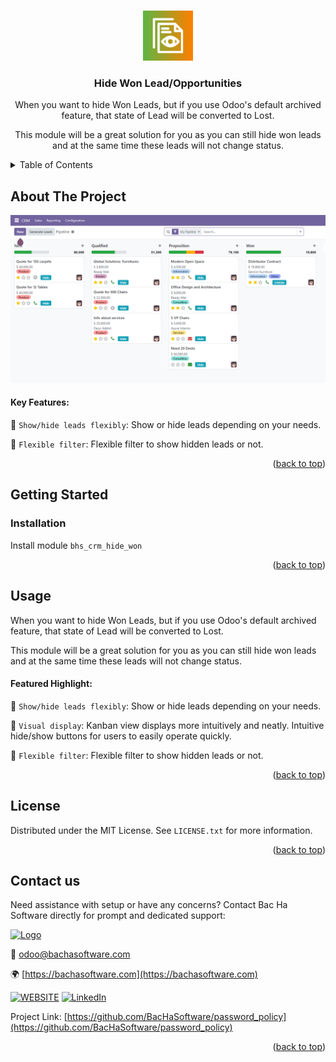 
<a name="readme-top"></a>

<!-- PROJECT DETAILS -->
<br />
<div align="center">
  <a href="https://github.com/BacHaSoftware/crm_hide_won">
    <img src="/bhs_crm_hide_won/static/description/icon.png" alt="Logo" width="80" height="80">
  </a>

  <h3 align="center">Hide Won Lead/Opportunities</h3>

  <p align="center">

When you want to hide Won Leads, but if you use Odoo's default archived feature, that state of Lead will be converted to Lost.

This module will be a great solution for you as you can still hide won leads and at the same time these leads will not change status.
    <br />
  </p>
</div>



<!-- TABLE OF CONTENTS -->
<details>
  <summary>Table of Contents</summary>
  <ol>
    <li>
      <a href="#about-the-project">About The Project</a>
    </li>
    <li>
      <a href="#getting-started">Getting Started</a>
      <ul>
        <!-- <li><a href="#prerequisites">Prerequisites</a></li> -->
        <li><a href="#installation">Installation</a></li>
      </ul>
    </li>
    <li><a href="#usage">Usage</a></li>
    <li><a href="#license">License</a></li>
    <li><a href="#contact-us">Contact us</a></li>
  </ol>
</details>



<!-- ABOUT THE PROJECT -->
## About The Project

<div align="left">
  <a href="https://github.com/BacHaSoftware/crm_hide_">
    <img src="/bhs_crm_hide_won/static/description/imgs/screen/img_hide_won_filter1.png" alt="Setting">
  </a>
</div>

#### Key Features:

🌟 <code>Show/hide leads flexibly</code>: Show or hide leads depending on your needs.

🌟 <code>Flexible filter</code>: Flexible filter to show hidden leads or not.

<p align="right">(<a href="#readme-top">back to top</a>)</p>


<!-- GETTING STARTED -->
## Getting Started

<!-- PREREQUISTES
### Prerequisites

This module needs the Python library pandas, otherwise it cannot be installed and used. Install pandas through the command
  ```sh
  sudo pip3 install pandas
  ```
 -->
### Installation

Install module  <code>bhs_crm_hide_won</code>


<p align="right">(<a href="#readme-top">back to top</a>)</p>

<!-- USAGE EXAMPLES -->
## Usage

When you want to hide Won Leads, but if you use Odoo's default archived feature, that state of Lead will be converted to Lost.

This module will be a great solution for you as you can still hide won leads and at the same time these leads will not change status.
    
#### Featured Highlight:

🌟 <code>Show/hide leads flexibly</code>: Show or hide leads depending on your needs.

🌟 <code>Visual display</code>: Kanban view displays more intuitively and neatly. Intuitive hide/show buttons for users to easily operate quickly.

🌟 <code>Flexible filter</code>: Flexible filter to show hidden leads or not.

<p align="right">(<a href="#readme-top">back to top</a>)</p>



<!-- LICENSE -->
## License

Distributed under the MIT License. See `LICENSE.txt` for more information.

<p align="right">(<a href="#readme-top">back to top</a>)</p>



<!-- CONTACT US-->
## Contact us
Need assistance with setup or have any concerns? Contact Bac Ha Software directly for prompt and dedicated support:
<div align="left">
  <a href="https://github.com/BacHaSoftware">
    <img src="/bhs_crm_hide_won/static/description/imgs/logo.png" alt="Logo" height="80">
  </a>
</div>

📨 odoo@bachasoftware.com

🌍 [https://bachasoftware.com](https://bachasoftware.com)

[![WEBSITE][website-shield]][website-url] [![LinkedIn][linkedin-shield]][linkedin-url]

Project Link: [https://github.com/BacHaSoftware/password_policy](https://github.com/BacHaSoftware/password_policy)


<p align="right">(<a href="#readme-top">back to top</a>)</p>



<!-- MARKDOWN LINKS & IMAGES -->
<!-- https://www.markdownguide.org/basic-syntax/#reference-style-links -->
[license-url]: https://github.com/BacHaSoftware/password_policy/blob/17.0/LICENSE.txt
[linkedin-shield]: https://img.shields.io/badge/-LinkedIn-black.svg?style=for-the-badge&logo=linkedin&colorB=555
[linkedin-url]: https://www.linkedin.com/company/bac-ha-software
[website-shield]: https://img.shields.io/badge/-website-black.svg?style=for-the-badge&logo=website&colorB=555
[website-url]: https://bachasoftware.com